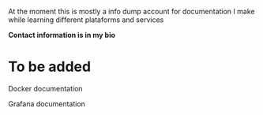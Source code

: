 At the moment this is mostly a info dump account for documentation I make while learning different plataforms and services

**Contact information is in my bio**


# To be added

Docker documentation

Grafana documentation










